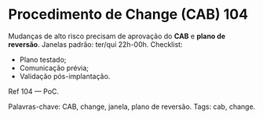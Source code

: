# Procedimento de Change (CAB) 104

Mudanças de alto risco precisam de aprovação do **CAB** e **plano de reversão**.
Janelas padrão: ter/qui 22h-00h.
Checklist:
- Plano testado;
- Comunicação prévia;
- Validação pós-implantação.

Ref 104 — PoC.

Palavras-chave: CAB, change, janela, plano de reversão.
Tags: cab, change.
